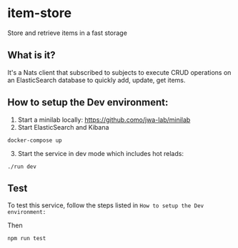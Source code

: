 # item-store

Store and retrieve items in a fast storage

## What is it?

It's a Nats client that subscribed to subjects to execute CRUD operations on an ElasticSearch database to quickly add, update, get items.

## How to setup the Dev environment:

1. Start a minilab locally: https://github.como/jwa-lab/minilab
2. Start ElasticSearch and Kibana

```
docker-compose up
```

3. Start the service in dev mode which includes hot relads:

```
./run dev
```

## Test

To test this service, follow the steps listed in `How to setup the Dev environment:`

Then

```
npm run test
```
